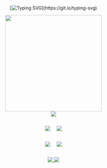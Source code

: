 
<div align=center>

[![Typing SVG](https://readme-typing-svg.demolab.com?font=Fira+Code&duration=3500&pause=500&color=696969&random=false&width=435&lines=Ol%C3%A1%2C+Bem+vindo+ao+meu+perfil!;Hello%2C+welcome+to+my+profile!)](https://git.io/typing-svg)

  <div>
    <a href="https://www.linkedin.com/in/antonio-araujo-303034235/">
      <img src="https://github.com/user-attachments/assets/d7a6a652-0a14-466e-aa80-938e4602df1e" width=300 />
    </a>
  </div>
      
  <div>
    <img src="http://github-profile-summary-cards.vercel.app/api/cards/profile-details?username=antonioArauj&theme=dark"/>
  </div>
  
  ##
    
  <div>
    <img src="http://github-profile-summary-cards.vercel.app/api/cards/repos-per-language?username=antonioArauj&theme=dark"/>
       
    <img src="http://github-profile-summary-cards.vercel.app/api/cards/most-commit-language?username=antonioArauj&theme=dark"/>
  </div>
  
  ##
    
  <div >
    <img src="http://github-profile-summary-cards.vercel.app/api/cards/stats?username=antonioArauj&theme=dark"/>
       
    <img src="http://github-profile-summary-cards.vercel.app/api/cards/productive-time?username=antonioArauj&theme=dark&utcOffset=8"/>
  </div>
  
  ##
     
  <div>
    <a href="mailto:antoniogaraujo63@gmail.com">
      <img src="https://skillicons.dev/icons?i=gmail"/>
    </a>    
    <a href="https://www.linkedin.com/in/antonio-araujo-303034235/">
      <img src="https://skillicons.dev/icons?i=linkedin" target="_blank"/>
    </a>
  </div>
</div>

